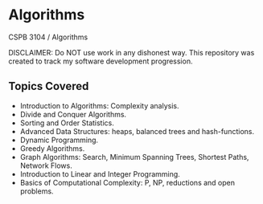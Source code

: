 # Algorithms


CSPB 3104 / Algorithms

DISCLAIMER: Do NOT use work in any dishonest way. This repository was created to track my software development progression. 

## Topics Covered

- Introduction to Algorithms: Complexity analysis.
- Divide and Conquer Algorithms.
- Sorting and Order Statistics.
- Advanced Data Structures: heaps, balanced trees and hash-functions.
- Dynamic Programming.
- Greedy Algorithms.
- Graph Algorithms: Search, Minimum Spanning Trees, Shortest Paths, Network Flows.
- Introduction to Linear and Integer Programming.
- Basics of Computational Complexity: P, NP, reductions and open problems.
